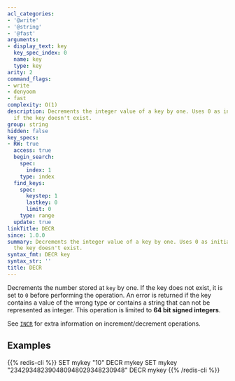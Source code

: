 ```yaml
---
acl_categories:
- '@write'
- '@string'
- '@fast'
arguments:
- display_text: key
  key_spec_index: 0
  name: key
  type: key
arity: 2
command_flags:
- write
- denyoom
- fast
complexity: O(1)
description: Decrements the integer value of a key by one. Uses 0 as initial value
  if the key doesn't exist.
group: string
hidden: false
key_specs:
- RW: true
  access: true
  begin_search:
    spec:
      index: 1
    type: index
  find_keys:
    spec:
      keystep: 1
      lastkey: 0
      limit: 0
    type: range
  update: true
linkTitle: DECR
since: 1.0.0
summary: Decrements the integer value of a key by one. Uses 0 as initial value if
  the key doesn't exist.
syntax_fmt: DECR key
syntax_str: ''
title: DECR
---
```

Decrements the number stored at `key` by one.
If the key does not exist, it is set to `0` before performing the operation.
An error is returned if the key contains a value of the wrong type or contains a
string that can not be represented as integer.
This operation is limited to **64 bit signed integers**.

See [`INCR`](/commands/incr) for extra information on increment/decrement operations.

## Examples

{{% redis-cli %}}
SET mykey "10"
DECR mykey
SET mykey "234293482390480948029348230948"
DECR mykey
{{% /redis-cli %}}

